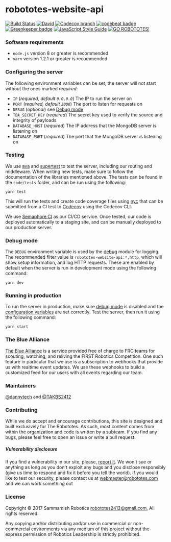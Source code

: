 # robototes-website-api

[![Build Status](https://semaphoreci.com/api/v1/robototes/robototes-website-api/branches/master/shields_badge.svg)](https://semaphoreci.com/robototes/robototes-website-api)
[![David](https://img.shields.io/david/robototes/robototes-website-api.svg)](https://david-dm.org/robototes/robototes-website-api#info=dependencies)
[![Codecov branch](https://img.shields.io/codecov/c/github/robototes/robototes-website-api/master.svg)](https://codecov.io/gh/robototes/robototes-website-api/branches/master)
[![codebeat badge](https://codebeat.co/badges/0b776429-8e30-44de-8eb8-53c530bf7b7b)](https://codebeat.co/projects/github-com-robototes-robototes-website-api-master)
[![Greenkeeper badge](https://img.shields.io/badge/greenkeeper-enabled-brightgreen.svg)](https://greenkeeper.io/)
[![JavaScript Style Guide](https://img.shields.io/badge/code_style-standard-brightgreen.svg)](https://standardjs.com)
[![GO ROBOTOTES!](https://img.shields.io/badge/GO-ROBOTOTES!-brightred.svg)](https://www.robototes.com)

### Software requirements

* `node.js` version 8 or greater is recommended
* `yarn` version 1.2.1 or greater is recommended

### <a id="configuration">Configuring the server</a>

The following environment variables can be set, the server will not start without the ones marked *required*:

* `IP` (*required, default `0.0.0.0`*) The IP to run the server on
* `PORT` (*required, default `3000`*) The port to listen for requests on
* `DEBUG` (*optional*) see [Debug mode](#debugmode)
* `TBA_SECRET_KEY` (*required*) The secret key used to verify the source and integrity of payloads
* `DATABASE_HOST` (*required*) The IP address that the MongoDB server is listening on
* `DATABASE_PORT` (*required*) The port that the MongoDB server is listening on

### <a id="testing">Testing</a>

We use [ava](https://www.npmjs.com/package/ava) and [supertest](https://www.npmjs.com/package/supertest)
to test the server, including our routing and middleware. When writing new tests, make sure to follow
the documentation of the libraries mentioned above. The tests can be found in the `code/tests` folder,
and can be run using the following:

```shell
yarn test
```

This will run the tests and create code coverage files using [nyc](https://www.npmjs.com/package/nyc)
that can be submitted from a CI test to
[Codecov](https://codecov.io/gh/robototes/robototes-website-api/branches/master) using the Codecov CLI.

We use [Semaphore CI](https://semaphoreci.com/robototes/robototes-website-api) as our CI/CD service. Once
tested, our code is deployed automatically to a staging site, and can be manually deployed to our
production server.

### <a id="debugmode">Debug mode</a>

The `DEBUG` environment variable is used by the [debug](https://www.npmjs.com/package/debug)
module for logging. The recommended filter value is `robototes-website-api:*,http`, which will
show setup information, and log HTTP requests. These are enabled by default when the server is
run in development mode using the following command:

```shell
yarn dev
```

### Running in production

To run the server in production, make sure [debug mode](#debugmode) is disabled and the
[configuration variables](#configuration) are set correctly. Test the server, then run it using
the following command:

```shell
yarn start
```

### <a id="tba">The Blue Alliance</a>

[The Blue Alliance](https://www.thebluealliance.com/) is a service provided free of charge to FRC
teams for scouting, watching, and reliving the FIRST Robotics Competition. One such feature in
particular that we use is a subscription to webhooks that provide us with realtime event updates.
We use these webhooks to build a customized feed for our users with all events regarding our team.

### Maintainers

[@dannytech](https://github.com/dannytech) and
[@TAKBS2412](https://github.com/TAKBS2412)

### Contributing

While we do accept and encourage contributions, this site is designed and built
exclusively for The Robototes. As such, most content comes from within the
organization and code is written by a subteam. If you find any bugs, please feel
free to open an issue or write a pull request.

##### Vulnerability disclosure

If you find a vulnerability in our site, please,
[report it](mailto:webmaster@robototes.com). We won't sue or anything as long as
you don't exploit any bugs and you disclose responsibly (give us time to respond
and fix it before you tell the world). If you would like to test our security,
please contact us at [webmaster@robototes.com](mailto:webmaster@robototes.com)
and we can work something out

### License

Copyright &copy; 2017 Sammamish Robotics <robototes2412@gmail.com>, All rights reserved.

Any copying and/or distributing and/or use in commercial or non-commercial environments
via any medium of this project without the express permission of Robotics Leadership is strictly prohibited.
